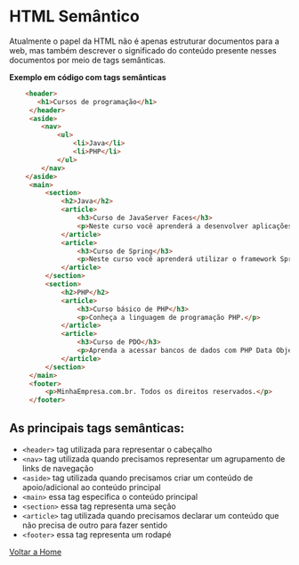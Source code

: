 # HTML Semântico

Atualmente o papel da HTML não é apenas estruturar documentos para a web, mas também descrever o significado do conteúdo presente nesses documentos por meio de tags semânticas.


**Exemplo em código com tags semânticas**
```html
    <header>
       <h1>Cursos de programação</h1>
     </header>
     <aside>
        <nav>
            <ul>
                <li>Java</li>
                <li>PHP</li>
            </ul>
        </nav>
    </aside>
     <main>
         <section>
             <h2>Java</h2>
             <article>
                 <h3>Curso de JavaServer Faces</h3>
                 <p>Neste curso você aprenderá a desenvolver aplicações com JSF.</p>
             </article>
             <article>
                 <h3>Curso de Spring</h3>
                 <p>Neste curso você aprenderá utilizar o framework Spring.</p>
             </article>
         </section>
         <section>
             <h2>PHP</h2>
             <article>
                 <h3>Curso básico de PHP</h3>
                 <p>Conheça a linguagem de programação PHP.</p>
             </article>
             <article>
                 <h3>Curso de PDO</h3>
                 <p>Aprenda a acessar bancos de dados com PHP Data Objects.</p>
             </article>
         </section>
     </main>
     <footer>
         <p>MinhaEmpresa.com.br. Todos os direitos reservados.</p>
     </footer>
 ```
## As principais tags semânticas:

* `<header>` tag utilizada para representar o cabeçalho
* `<nav>` tag utilizada quando precisamos representar um agrupamento de links de navegação
* `<aside>` tag utilizada quando precisamos criar um conteúdo de apoio/adicional ao conteúdo principal
* `<main>` essa tag especifica o conteúdo principal
* `<section>` essa tag representa uma seção 
* `<article>` tag utilizada quando precisamos declarar um conteúdo que não precisa de outro para fazer sentido
* `<footer>` essa tag representa um rodapé

[Voltar a Home](../README.md)

